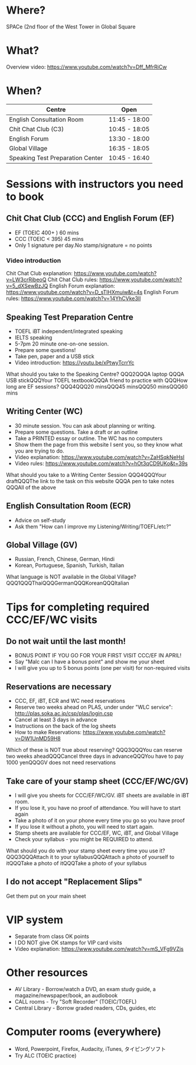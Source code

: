 # Where?
SPACe (2nd floor of the West Tower in Global Square

# What?
Overview video: https://www.youtube.com/watch?v=Dff_MfrRiCw

# When?
Centre | Open
------|------
English Consultation Room 	|11:45 - 18:00
Chit Chat Club (C3)	 		|10:45 - 18:05
English Forum 	|13:30 - 18:00
Global Village	|16:35 - 18:05
Speaking Test Preparation Center |10:45 - 16:40


# Sessions with instructors you need to book
## Chit Chat Club (CCC) and English Forum (EF)
* EF (TOEIC 400+ ) 60 mins
* CCC (TOEIC < 395) 45 mins
* Only 1 signature per day.No stamp/signature = no points
### Video introduction
Chit Chat Club explanation: https://www.youtube.com/watch?v=LW3crRibeoQ
Chit Chat Club rules: https://www.youtube.com/watch?v=5_dXSewBzJQ
English Forum explanation: https://www.youtube.com/watch?v=D_sTlHXmuiw&t=4s
English Forum rules: https://www.youtube.com/watch?v=14YhCVke3lI



## Speaking Test Preparation Centre
* TOEFL iBT independent/integrated speaking
* IELTS speaking
* 5-7pm 20 minute one-on-one session.
* Prepare some questions!
* Take pen, paper and a USB stick
* Video introduction: https://youtu.be/xPtwyTcrrYc


What should you take to the Speaking Centre? QQQ2QQQA laptop QQQA USB stickQQQYour TOEFL textbookQQQA friend to practice with
QQQHow long are EF sessions? QQQ4QQQ20 minsQQQ45 minsQQQ50 minsQQQ60 mins

## Writing Center (WC)
* 30 minute session. You can ask about planning or writing.
* Prepare some questions. Take a draft or an outline
* Take a PRINTED essay or outline. The WC has no computers
* Show them the page from this website I sent you, so they know what you are trying to do.
* Video explanation: https://www.youtube.com/watch?v=ZaHSqkNeHsI
* Video rules: https://www.youtube.com/watch?v=hOt3qCD9UKo&t=39s


What should you take to a Writing Center Session QQQ4QQQYour draftQQQThe link to the task on this website QQQA pen to take notes QQQAll of the above

## English Consultation Room (ECR)
* Advice on self-study
* Ask them "How can I improve my Listening/Writing/TOEFL/etc?"




## Global Village (GV)
* Russian, French, Chinese, German, Hindi
* Korean, Portuguese, Spanish, Turkish, Italian

What language is NOT available in the Global Village? QQQ1QQQThaiQQQGermanQQQKoreanQQQItalian

# Tips for completing required CCC/EF/WC visits
## Do not wait until the last month!
* BONUS POINT IF YOU GO FOR YOUR FIRST VISIT CCC/EF IN APRIL!
* Say "Malc can I have a bonus point" and show me your sheet
* I will give you up to 5 bonus points (one per visit) for non-required visits


## Reservations are necessary
* CCC, EF, iBT, ECR and WC need reservations
* Reserve two weeks ahead on PLAS, under under "WLC service": http://plas.soka.ac.jp/csp/plas/login.csp
* Cancel at least 3 days in advance
* Instructions on the back of the log sheets
* How to make Reservations: https://www.youtube.com/watch?v=DW1UnMD59H8



Which of these is NOT true about reserving? QQQ3QQQYou can reserve two weeks aheadQQQCancel three days in advanceQQQYou have to pay 1000 yenQQQGV does not need reservations

## Take care of your stamp sheet (CCC/EF/WC/GV)
* I will give you sheets for CCC/EF/WC/GV. iBT sheets are available in iBT room.
* If you lose it, you have no proof of attendance. You will have to start again
* Take a photo of it on your phone every time you go so you have proof
* If you lose it without a photo, you will need to start again.
* Stamp sheets are available for CCC/EF, WC, iBT, and Global Village
* Check your syllabus - you might be REQUIRED to attend.

What should you do with your stamp sheet every time you use it? QQQ3QQQAttach it to your syllabusQQQAttach a photo of yourself to itQQQTake a photo of itQQQTake a photo of your syllabus

## I do not accept "Replacement Slips"
Get them put on your main sheet

# VIP system
* Separate from class OK points
* I DO NOT give OK stamps for VIP card visits
* Video explanation: https://www.youtube.com/watch?v=mS_VFg9VZjs

# Other resources
* AV Library - Borrow/watch a DVD, an exam study guide, a magazine/newspaper/book, an audiobook
* CALL rooms - Try "Soft Recorder" (TOEIC/TOEFL)
* Central Library - Borrow graded readers, CDs, guides, etc

# Computer rooms (everywhere)
* Word, Powerpoint, Firefox, Audacity, iTunes, タイピングソフト
* Try ALC (TOEIC practice)



